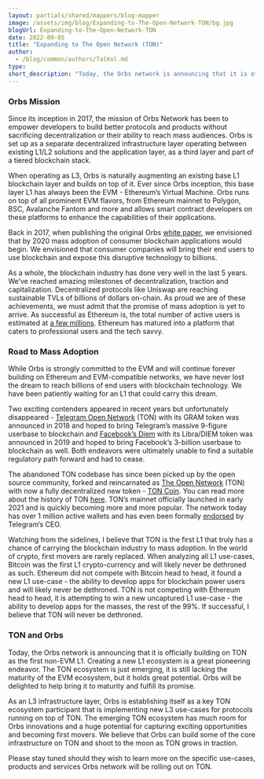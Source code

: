 ```yaml
---
layout: partials/shared/mappers/blog-mapper
image: /assets/img/blog/Expanding-to-The-Open-Network-TON/bg.jpg
blogUrl: Expanding-to-The-Open-Network-TON
date: 2022-09-05
title: "Expanding to The Open Network (TON)"
author:
  - /blog/common/authors/TalKol.md
type:
short_description: "Today, the Orbs network is announcing that it is officially building on TON as the first non-EVM L1. Creating a new L1 ecosystem is a great pioneering endeavor. The TON ecosystem is just emerging, it is still lacking the maturity of the EVM ecosystem, but it holds great potential. Orbs will be delighted to help bring it to maturity and fulfill its promise."
---
```


### Orbs Mission

Since its inception in 2017, the mission of Orbs Network has been to empower developers to build better protocols and products without sacrificing decentralization or their ability to reach mass audiences. Orbs is set up as a separate decentralized infrastructure layer operating between existing L1/L2 solutions and the application layer, as a third layer and part of a tiered blockchain stack.

When operating as L3, Orbs is naturally augmenting an existing base L1 blockchain layer and builds on top of it. Ever since Orbs inception, this base layer L1 has always been the EVM - Ethereum’s Virtual Machine. Orbs runs on top of all prominent EVM flavors, from Ethereum mainnet to Polygon, BSC, Avalanche Fantom and more and allows smart contract developers on these platforms to enhance the capabilities of their applications.

Back in 2017, when publishing the original Orbs [white paper](https://www.orbs.com/white-papers/orbs-position-paper/), we envisioned that by 2020 mass adoption of consumer blockchain applications would begin. We envisioned that consumer companies will bring their end users to use blockchain and expose this disruptive technology to billions.

As a whole, the blockchain industry has done very well in the last 5 years. We’ve reached amazing milestones of decentralization, traction and capitalization. Decentralized protocols like Uniswap are reaching sustainable TVLs of billions of dollars on-chain. As proud we are of these achievements, we must admit that the promise of mass adoption is yet to arrive. As successful as Ethereum is, the total number of active users is estimated at [a few millions](https://www.fool.com/the-ascent/cryptocurrency/articles/more-people-own-ethereum-than-ever-before-heres-why/). Ethereum has matured into a platform that caters to professional users and the tech savvy.

### Road to Mass Adoption

While Orbs is strongly committed to the EVM and will continue forever building on Ethereum and EVM-compatible networks, we have never lost the dream to reach billions of end users with blockchain technology. We have been patiently waiting for an L1 that could carry this dream.

Two exciting contenders appeared in recent years but unfortunately disappeared - [Telegram Open Network](https://research.binance.com/en/analysis/telegram-open-network) (TON) with its GRAM token was announced in 2018 and hoped to bring Telegram’s massive 9-figure userbase to blockchain and [Facebook’s Diem](https://research.binance.com/en/analysis/libra) with its Libra/DIEM token was announced in 2019 and hoped to bring Facebook’s 3-billion userbase to blockchain as well. Both endeavors were ultimately unable to find a suitable regulatory path forward and had to cease.

The abandoned TON codebase has since been picked up by the open source community, forked and reincarnated as [The Open Network](https://ton.org/) (TON) with now a fully decentralized new token - [TON Coin](https://coinmarketcap.com/currencies/toncoin/). You can read more about the history of TON [here](https://ton.org/roadmap). TON’s mainnet officially launched in early 2021 and is quickly becoming more and more popular. The network today has over 1 million active wallets and has even been formally [endorsed](https://www.coindesk.com/business/2021/12/23/telegram-ceo-endorses-ton-blockchain-spinoff-toncoin/) by Telegram’s CEO.

Watching from the sidelines, I believe that TON is the first L1 that truly has a chance of carrying the blockchain industry to mass adoption. In the world of crypto, first movers are rarely replaced. When analyzing all L1 use-cases, Bitcoin was the first L1 crypto-currency and will likely never be dethroned as such. Ethereum did not compete with Bitcoin head to head, it found a new L1 use-case - the ability to develop apps for blockchain power users and will likely never be dethroned. TON is not competing with Ethereum head to head, it is attempting to win a new uncaptured L1 use-case - the ability to develop apps for the masses, the rest of the 99%. If successful, I believe that TON will never be dethroned.

### TON and Orbs

Today, the Orbs network is announcing that it is officially building on TON as the first non-EVM L1. Creating a new L1 ecosystem is a great pioneering endeavor. The TON ecosystem is just emerging, it is still lacking the maturity of the EVM ecosystem, but it holds great potential. Orbs will be delighted to help bring it to maturity and fulfill its promise.

As an L3 infrastructure layer, Orbs is establishing itself as a key TON ecosystem participant that is implementing new L3 use-cases for protocols running on top of TON. The emerging TON ecosystem has much room for Orbs innovations and a huge potential for capturing exciting opportunities and becoming first movers. We believe that Orbs can build some of the core infrastructure on TON and shoot to the moon as TON grows in traction.

Please stay tuned should they wish to learn more on the specific use-cases, products and services Orbs network will be rolling out on TON.
